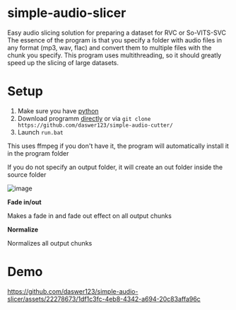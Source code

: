 # simple-audio-slicer
Easy audio slicing solution for preparing a dataset for RVC or So-VITS-SVC
The essence of the program is that you specify a folder with audio files in any format (mp3, wav, flac) and convert them to multiple files with the chunk you specify.
This program uses multithreading, so it should greatly speed up the slicing of large datasets.

# Setup
1) Make sure you have [python](https://www.python.org/downloads/release/python-3109/)
2) Download programm [directly](https://github.com/daswer123/simple-audio-cutter/archive/refs/heads/main.zip) or via `git clone https://github.com/daswer123/simple-audio-cutter/`
3) Launch `run.bat`

This uses ffmpeg if you don't have it, the program will automatically install it in the program folder

If you do not specify an output folder, it will create an out folder inside the source folder

![image](https://github.com/daswer123/simple-audio-slicer/assets/22278673/a9d28abb-40c5-4e95-b280-4da9b7f57844)

**Fade in/out** 

Makes a fade in and fade out effect on all output chunks

**Normalize**

Normalizes all output chunks

# Demo

https://github.com/daswer123/simple-audio-slicer/assets/22278673/1df1c3fc-4eb8-4342-a694-20c83affa96c

